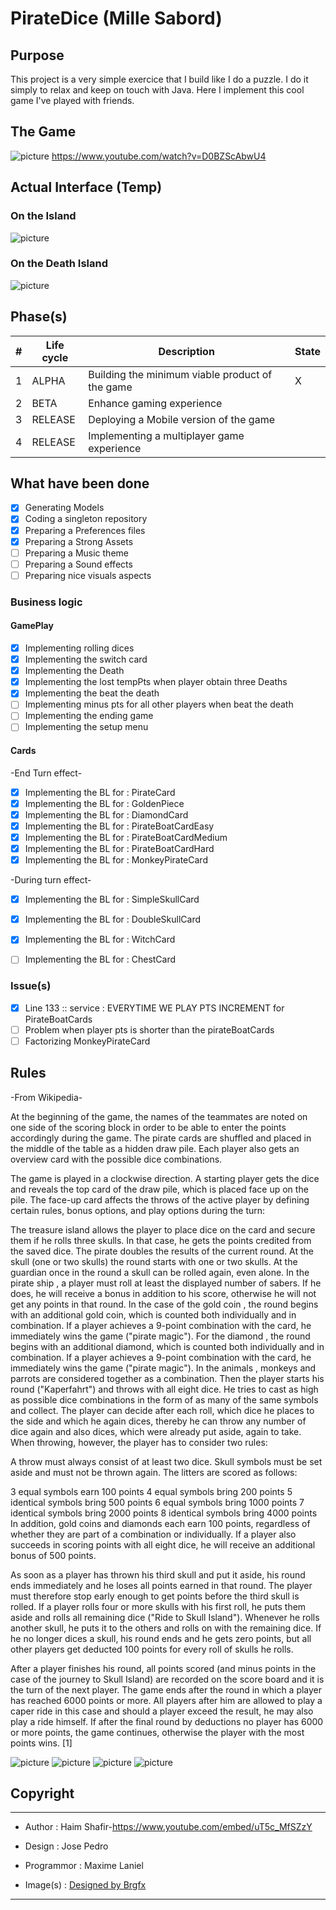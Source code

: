 # PirateDice (Mille Sabord)

## Purpose

This project is a very simple exercice that I build like I do a puzzle. I do it simply to relax and keep on touch with Java. Here I implement this cool game I've played with friends. 

## The Game
<!--![picture](src/Assets/PirateDice.jpg)-->
![picture](src/Assets/PirateDice_2.jpg)
https://www.youtube.com/watch?v=D0BZScAbwU4

## Actual Interface (Temp)

### On the Island 
![picture](src/Assets/Looking/2019-01-17_Island.png)

### On the Death Island
![picture](src/Assets/Looking/2019-01-17_Death.png)

## Phase(s)

| # | Life cycle |                  Description                       | State |
|---|------------|----------------------------------------------------|-------|
| 1 | ALPHA      | Building the minimum viable product of the game    |   X   |
| 2 | BETA       | Enhance gaming experience                          |       |
| 3 | RELEASE    | Deploying a Mobile version of the game             |       |
| 4 | RELEASE    | Implementing a multiplayer game experience         |       |

## What have been done

- [x] Generating Models
- [x] Coding a singleton repository
- [x] Preparing a Preferences files 
- [x] Preparing a Strong Assets 
- [ ] Preparing a Music theme
- [ ] Preparing a Sound effects
- [ ] Preparing nice visuals aspects 

### Business logic

#### GamePlay
- [x] Implementing rolling dices
- [x] Implementing the switch card
- [x] Implementing the Death
- [x] Implementing the lost tempPts when player obtain three Deaths 
- [x] Implementing the beat the death
- [ ] Implementing minus pts for all other players when beat the death
- [ ] Implementing the ending game
- [ ] Implementing the setup menu

#### Cards 
-End Turn effect-
- [x] Implementing the BL for : PirateCard
- [x] Implementing the BL for : GoldenPiece  
- [x] Implementing the BL for : DiamondCard 
- [x] Implementing the BL for : PirateBoatCardEasy
- [x] Implementing the BL for : PirateBoatCardMedium
- [x] Implementing the BL for : PirateBoatCardHard
- [x] Implementing the BL for : MonkeyPirateCard

-During turn effect- 
- [x] Implementing the BL for : SimpleSkullCard  
- [x] Implementing the BL for : DoubleSkullCard 
- [x] Implementing the BL for : WitchCard  
- [ ] Implementing the BL for : ChestCard 


### Issue(s)
- [x] Line 133 :: service : EVERYTIME WE PLAY PTS INCREMENT for PirateBoatCards 
- [ ] Problem when player pts is shorter than the pirateBoatCards
- [ ] Factorizing MonkeyPirateCard

## Rules

-From Wikipedia-

At the beginning of the game, the names of the teammates are noted on one side of the scoring block in order to be able to enter the points accordingly during the game. The pirate cards are shuffled and placed in the middle of the table as a hidden draw pile. Each player also gets an overview card with the possible dice combinations.

The game is played in a clockwise direction. A starting player gets the dice and reveals the top card of the draw pile, which is placed face up on the pile. The face-up card affects the throws of the active player by defining certain rules, bonus options, and play options during the turn:

The treasure island allows the player to place dice on the card and secure them if he rolls three skulls. In that case, he gets the points credited from the saved dice.
The pirate doubles the results of the current round.
At the skull (one or two skulls) the round starts with one or two skulls.
At the guardian once in the round a skull can be rolled again, even alone.
In the pirate ship , a player must roll at least the displayed number of sabers. If he does, he will receive a bonus in addition to his score, otherwise he will not get any points in that round.
In the case of the gold coin , the round begins with an additional gold coin, which is counted both individually and in combination. If a player achieves a 9-point combination with the card, he immediately wins the game ("pirate magic").
For the diamond , the round begins with an additional diamond, which is counted both individually and in combination. If a player achieves a 9-point combination with the card, he immediately wins the game ("pirate magic").
In the animals , monkeys and parrots are considered together as a combination.
Then the player starts his round ("Kaperfahrt") and throws with all eight dice. He tries to cast as high as possible dice combinations in the form of as many of the same symbols and collect. The player can decide after each roll, which dice he places to the side and which he again dices, thereby he can throw any number of dice again and also dices, which were already put aside, again to take. When throwing, however, the player has to consider two rules: 

A throw must always consist of at least two dice.
Skull symbols must be set aside and must not be thrown again.
The litters are scored as follows: 

3 equal symbols earn 100 points
4 equal symbols bring 200 points
5 identical symbols bring 500 points
6 equal symbols bring 1000 points
7 identical symbols bring 2000 points
8 identical symbols bring 4000 points
In addition, gold coins and diamonds each earn 100 points, regardless of whether they are part of a combination or individually. If a player also succeeds in scoring points with all eight dice, he will receive an additional bonus of 500 points.

As soon as a player has thrown his third skull and put it aside, his round ends immediately and he loses all points earned in that round. The player must therefore stop early enough to get points before the third skull is rolled. If a player rolls four or more skulls with his first roll, he puts them aside and rolls all remaining dice ("Ride to Skull Island"). Whenever he rolls another skull, he puts it to the others and rolls on with the remaining dice. If he no longer dices a skull, his round ends and he gets zero points, but all other players get deducted 100 points for every roll of skulls he rolls.

After a player finishes his round, all points scored (and minus points in the case of the journey to Skull Island) are recorded on the score board and it is the turn of the next player. The game ends after the round in which a player has reached 6000 points or more. All players after him are allowed to play a caper ride in this case and should a player exceed the result, he may also play a ride himself. If after the final round by deductions no player has 6000 or more points, the game continues, otherwise the player with the most points wins. [1]

![picture](src/Assets/Rules/Rules_1.png)
![picture](src/Assets/Rules/Rules_2.png)
![picture](src/Assets/Rules/Rules_3.png)
![picture](src/Assets/Rules/Rules_4.png)

## Copyright
***
- Author : Haim Shafir-https://www.youtube.com/embed/uT5c_MfSZzY
- Design : Jose Pedro
- Programmor : Maxime Laniel 

- Image(s) : <a href="https://www.freepik.com/free-vector/island-background-design_1020626.htm">Designed by Brgfx</a> 
***